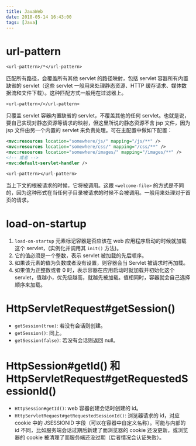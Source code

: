 ```yaml
---
title: JavaWeb
date: 2018-05-14 16:43:00
tags: [Java]
---
```


# url-pattern

`<url-pattern>/*</url-pattern>`

匹配所有路径，会覆盖所有其他 servlet 的路径映射，包括 servlet 容器所有内置缺省的 servlet（这些 servlet 一般用来处理静态资源、HTTP 缓存请求、媒体数据流和文件下载）。这种匹配方式一般用在过滤器上。

`<url-pattern>/</url-pattern>`

只覆盖 servlet 容器内置缺省的 servlet，不覆盖其他的任何 servlet。也就是说，要自己实现对静态资源等请求的映射，但这里所说的静态资源不含 jsp 文件，因为 jsp 文件由另一个内置的 servlet 来负责处理。可在主配置中做如下配置：

```xml
<mvc:resources location="somewhere/js/" mapping="/js/**" />
<mvc:resources location="somewhere/css/" mapping="/css/**" />
<mvc:resources location="somewhere/images/" mapping="/images/**" />
<!-- 或者 -->
<mvc:default-servlet-handler />
```

`<url-pattern></url-pattern>`

当上下文的根被请求的时候，它将被调用。这跟 `<welcome-file>` 的方式是不同的，因为这种形式在当任何子目录被请求的时候不会被调用。一般用来处理对于首页的请求。

# load-on-startup

1. `load-on-startup` 元素标记容器是否应该在 web 应用程序启动的时候就加载这个 servlet，(实例化并调用其 `init()` 方法)。
2. 它的值必须是一个整数，表示 servlet 被加载的先后顺序。
3. 如果该元素的值为负数或者没有设置，则容器会当 Servlet 被请求时再加载。
4. 如果值为正整数或者 0 时，表示容器在应用启动时就加载并初始化这个 servlet，值越小，优先级越高，就越先被加载。值相同时，容器就会自己选择顺序来加载。

# HttpServletRequest#getSession()

- `getSession(true)`: 若没有会话则创建。
- `getSession()`: 同上。
- `getSession(false)`: 若没有会话则返回 null。

# HttpSession#getId() 和 HttpServletRequest#getRequestedSessionId()

- `HttpSession#getId()`: web 容器创建会话时创建的 id。
- `HttpServletRequest#getRequestedSessionId()`: 浏览器请求的 id，对应 cookie 中的 JSESSIONID 字段（可以在容器中自定义名称）。可能与内部的 id 不同，比如服务端会话过期后新建了而浏览器的 cookie 还没更新，或浏览器的 cookie 被清理了而服务端还没过期（后者情况会认证失败）。

